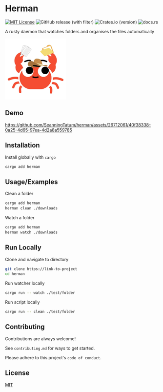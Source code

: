 # Herman

[![MIT License](https://img.shields.io/badge/License-MIT-green.svg)](https://choosealicense.com/licenses/mit/) 
![GitHub release (with filter)](https://img.shields.io/github/v/release/SeanningTatum/herman)
![Crates.io (version)](https://img.shields.io/crates/dv/herman/0.1.2)
![docs.rs](https://img.shields.io/docsrs/herman)

A rusty daemon that watches folders and organises the files automatically

<img src="./assets/herman.jpg" height="200px">

## Demo

https://github.com/SeanningTatum/herman/assets/26712061/40f38338-0a25-4d65-97ea-4d2a8a559785

## Installation

Install globally with `cargo`

```bash
cargo add herman
```

## Usage/Examples

Clean a folder

```bash
cargo add herman
herman clean ./downloads
```

Watch a folder

```bash
cargo add herman
herman watch ./downloads
```

## Run Locally

Clone and navigate to directory

```bash
git clone https://link-to-project
cd herman
```

Run watcher locally

```bash
cargo run -- watch ./test/folder
```
Run script locally

```bash
cargo run -- clean ./test/folder
```


## Contributing

Contributions are always welcome!

See `contributing.md` for ways to get started.

Please adhere to this project's `code of conduct`.


## License

[MIT](https://choosealicense.com/licenses/mit/)

